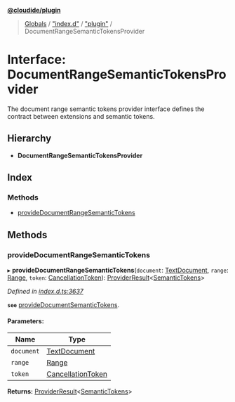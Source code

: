 **[@cloudide/plugin](../README.md)**

> [Globals](../README.md) / ["index.d"](../modules/_index_d_.md) / ["plugin"](../modules/_index_d_._plugin_.md) / DocumentRangeSemanticTokensProvider

# Interface: DocumentRangeSemanticTokensProvider

The document range semantic tokens provider interface defines the contract between extensions and
semantic tokens.

## Hierarchy

* **DocumentRangeSemanticTokensProvider**

## Index

### Methods

* [provideDocumentRangeSemanticTokens](_index_d_._plugin_.documentrangesemantictokensprovider.md#providedocumentrangesemantictokens)

## Methods

### provideDocumentRangeSemanticTokens

▸ **provideDocumentRangeSemanticTokens**(`document`: [TextDocument](_index_d_._plugin_.textdocument.md), `range`: [Range](../classes/_index_d_._plugin_.range.md), `token`: [CancellationToken](_index_d_._plugin_.cancellationtoken.md)): [ProviderResult](../modules/_index_d_._plugin_.md#providerresult)\<[SemanticTokens](../classes/_index_d_._plugin_.semantictokens.md)>

*Defined in [index.d.ts:3637](https://github.com/shuyaqian/cloudide-plugin-api/blob/9d985be/index.d.ts#L3637)*

**`see`** [provideDocumentSemanticTokens](#DocumentSemanticTokensProvider.provideDocumentSemanticTokens).

#### Parameters:

Name | Type |
------ | ------ |
`document` | [TextDocument](_index_d_._plugin_.textdocument.md) |
`range` | [Range](../classes/_index_d_._plugin_.range.md) |
`token` | [CancellationToken](_index_d_._plugin_.cancellationtoken.md) |

**Returns:** [ProviderResult](../modules/_index_d_._plugin_.md#providerresult)\<[SemanticTokens](../classes/_index_d_._plugin_.semantictokens.md)>
